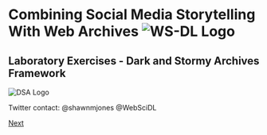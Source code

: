 # Combining Social Media Storytelling With Web Archives ![WS-DL Logo](https://avatars3.githubusercontent.com/u/4416806?s=50&v=4)

## Laboratory Exercises - Dark and Stormy Archives Framework

 ![DSA Logo](https://oduwsdl.github.io/raintale/img/dsa-logo-monochrome-wb.png)

Twitter contact: @shawnmjones @WebSciDL

[Next](use-collection.md)
